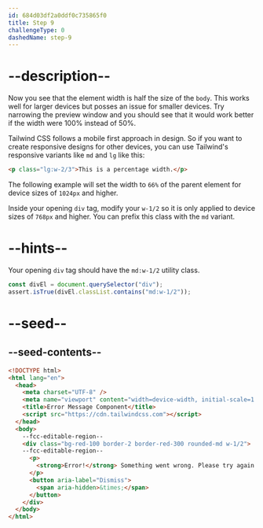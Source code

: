 ```yaml
---
id: 684d03df2a0ddf0c735865f0
title: Step 9
challengeType: 0
dashedName: step-9
---
```


# --description--

Now you see that the element width is half the size of the `body`. This works well for larger devices but posses an issue for smaller devices. Try narrowing the preview window and you should see that it would work better if the width were 100% instead of 50%. 

Tailwind CSS follows a mobile first approach in design. So if you want to create responsive designs for other devices, you can use Tailwind's responsive variants like `md` and `lg` like this:

```html
<p class="lg:w-2/3">This is a percentage width.</p>
```

The following example will set the width to `66%` of the parent element for device sizes of `1024px` and higher. 

Inside your opening `div` tag, modify your `w-1/2` so it is only applied to device sizes of `768px` and higher. You can prefix this class with the `md` variant. 

# --hints--

Your opening `div` tag should have the `md:w-1/2` utility class.

```js
const divEl = document.querySelector("div");
assert.isTrue(divEl.classList.contains("md:w-1/2"));
```

# --seed--

## --seed-contents--

```html
<!DOCTYPE html>
<html lang="en">
  <head>
    <meta charset="UTF-8" />
    <meta name="viewport" content="width=device-width, initial-scale=1.0" />
    <title>Error Message Component</title>
    <script src="https://cdn.tailwindcss.com"></script>
  </head>
  <body>
    --fcc-editable-region--
    <div class="bg-red-100 border-2 border-red-300 rounded-md w-1/2">
    --fcc-editable-region--
      <p>
        <strong>Error!</strong> Something went wrong. Please try again.
      </p>
      <button aria-label="Dismiss">
        <span aria-hidden>&times;</span>
      </button>
    </div>
  </body>
</html>
```

